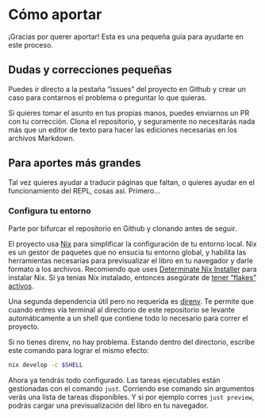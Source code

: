 # Cómo aportar

¡Gracias por querer aportar! Esta es una pequeña guía para ayudarte en este proceso.

## Dudas y correcciones pequeñas

Puedes ir directo a la pestaña “issues” del proyecto en Github y crear un caso para contarnos el problema o preguntar lo que quieras.

Si quieres tomar el asunto en tus propias manos, puedes enviarnos un PR con tu corrección. Clona el repositorio, y seguramente no necesitarás nada más que un editor de texto para hacer las ediciones necesarias en los archivos Markdown.

## Para aportes más grandes

Tal vez quieres ayudar a traducir páginas que faltan, o quieres ayudar en el funcionamiento del REPL, cosas así. Primero…

### Configura tu entorno

Parte por bifurcar el repositorio en Github y clonando antes de seguir.

El proyecto usa [Nix][nix] para simplificar la configuración de tu entorno local. Nix es un gestor de paquetes que no ensucia tu entorno global, y habilita las herramientas necesarias para previsualizar el libro en tu navegador y darle formato a los archivos. Recomiendo que uses [Determinate Nix Installer][nix-installer] para instalar Nix. Si ya tenías Nix instalado, entonces asegúrate de [tener “flakes” activos][flakes].

Una segunda dependencia útil pero no requerida es [direnv][direnv]. Te permite que cuando entres vía terminal al directorio de este repositorio se levante automáticamente a un shell que contiene todo lo necesario para correr el proyecto.

Si no tienes direnv, no hay problema. Estando dentro del directorio, escribe este comando para lograr el mismo efecto:

```sh
nix develop -c $SHELL
```

Ahora ya tendrás todo configurado. Las tareas ejecutables están gestionadas con el comando `just`. Corriendo ese comando sin argumentos verás una lista de tareas disponibles. Y si por ejemplo corres `just preview`, podrás cargar una previsualización del libro en tu navegador.

[nix]: https://nixos.org/
[nix-installer]: https://github.com/DeterminateSystems/nix-installer
[flakes]: https://nixos.wiki/wiki/Flakes
[direnv]: https://direnv.net/
